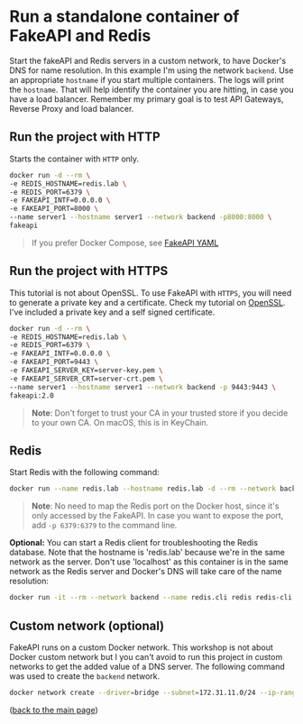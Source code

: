 <a name="readme-top"></a>

# Run a standalone container of FakeAPI and Redis
Start the fakeAPI and Redis servers in a custom network, to have Docker's DNS for name resolution. In this example I'm using the network `backend`. Use an appropriate `hostname` if you start multiple containers. The logs will print the `hostname`. That will help identify the container you are hitting, in case you have a load balancer. Remember my primary goal is to test API Gateways, Reverse Proxy and load balancer.

## Run the project with HTTP
Starts the container with `HTTP` only.

```sh
docker run -d --rm \
-e REDIS_HOSTNAME=redis.lab \
-e REDIS_PORT=6379 \
-e FAKEAPI_INTF=0.0.0.0 \
-e FAKEAPI_PORT=8000 \
--name server1 --hostname server1 --network backend -p8000:8000 \
fakeapi
```
>If you prefer Docker Compose, see [FakeAPI YAML](FakeAPI_YAML.md)

## Run the project with HTTPS
This tutorial is not about OpenSSL. To use FakeAPI with `HTTPS`, you will need to generate a private key and a certificate. Check my tutorial on [OpenSSL](https://github.com/ddella/OpenSSL). I've included a private key and a self signed certificate.

```sh
docker run -d --rm \
-e REDIS_HOSTNAME=redis.lab \
-e REDIS_PORT=6379 \
-e FAKEAPI_INTF=0.0.0.0 \
-e FAKEAPI_PORT=9443 \
-e FAKEAPI_SERVER_KEY=server-key.pem \
-e FAKEAPI_SERVER_CRT=server-crt.pem \
--name server1 --hostname server1 --network backend -p 9443:9443 \
fakeapi:2.0
```
>**Note**: Don't forget to trust your CA in your trusted store if you decide to your own CA. On macOS, this is in KeyChain.

## Redis
Start Redis with the following command:
```sh
docker run --name redis.lab --hostname redis.lab -d --rm --network backend redis
```
>**Note**: No need to map the Redis port on the Docker host, since it's only accessed by the FakeAPI. In case you want to expose the port, add `-p 6379:6379` to the command line.

**Optional:** You can start a Redis client for troubleshooting the Redis database. Note that the hostname is 'redis.lab' because we're in the same network as the server. Don't use 'localhost' as this container is in the same network as the Redis server and Docker's DNS will take care of the name resolution:
```sh
docker run -it --rm --network backend --name redis.cli redis redis-cli -h redis.lab
```

## Custom network (optional)
FakeAPI runs on a custom Docker network. This workshop is not about Docker custom network but I you can't avoid to run this project in custom networks to get the added value of a DNS server. The following command was used to create the `backend` network.

```sh
docker network create --driver=bridge --subnet=172.31.11.0/24 --ip-range=172.31.11.128/25 --gateway=172.31.11.1 backend
```
<p align="left">(<a href="README.md">back to the main page</a>)</p>
